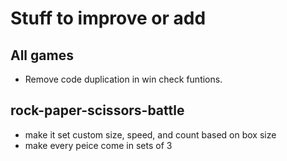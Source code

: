 # Stuff to improve or add

## All games
- Remove code duplication in win check funtions. 

## rock-paper-scissors-battle
- make it set custom size, speed, and count based on box size
- make every peice come in sets of 3